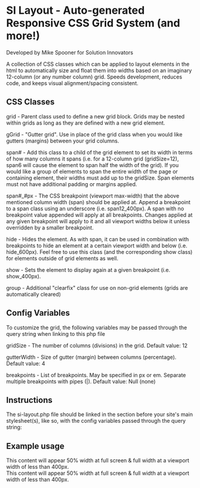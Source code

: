 # SI Layout - Auto-generated Responsive CSS Grid System (and more!)
Developed by Mike Spooner for Solution Innovators

A collection of CSS classes which can be applied to layout elements in the html to automatically size and float them into widths based on an imaginary 12-column (or any number column) grid. Speeds development, reduces code, and keeps visual alignment/spacing consistent.


## CSS Classes

grid - Parent class used to define a new grid block. Grids may be nested within grids as long as they are defined with a new grid element.

gGrid - "Gutter grid". Use in place of the grid class when you would like gutters (margins) between your grid columns.

span# - Add this class to a child of the grid element to set its width in terms of how many columns it spans (i.e. for a 12-column grid (gridSize=12), span6 will cause the element to span half the width of the grid). If you would like a group of elements to span the entire width of the page or containing element, their widths must add up to the gridSize. Span elements must not have additional padding or margins applied.

span#_#px - The CSS breakpoint (viewport max-width) that the above mentioned column width (span) should be applied at. Append a breakpoint to a span class using an underscore (i.e. span12_400px). A span with no breakpoint value appended will apply at all breakpoints. Changes applied at any given breakpoint will apply to it and all viewport widths below it unless overridden by a smaller breakpoint.

hide - Hides the element. As with span, it can be used in combination with breakpoints to hide an element at a certain viewport width and below (i.e. hide_600px). Feel free to use this class (and the corresponding show class) for elements outside of grid elements as well.

show - Sets the element to display again at a given breakpoint (i.e. show_400px).

group - Additional "clearfix" class for use on non-grid elements (grids are automatically cleared)


## Config Variables

To customize the grid, the following variables may be passed through the query string when linking to this php file

gridSize - The number of columns (divisions) in the grid. Default value: 12

gutterWidth - Size of gutter (margin) between columns (percentage). Default value: 4

breakpoints - List of breakpoints. May be specified in px or em. Separate multiple breakpoints with pipes (|). Default value: Null (none)


## Instructions

The si-layout.php file should be linked in the <head> section before your site's main stylesheet(s), like so, with the config variables passed through the query string:

<link rel="stylesheet" type="text/css" href="si-layout.php?gridSize=12&gutterWidth=4&breakpoints=1000px|800px|400px" />


## Example usage

<div class="grid">
	<div class="span6 span12_400px"> This content will appear 50% width at full screen & full width at a viewport width of less than 400px. </div>
	<div class="span6 span12_400px"> This content will appear 50% width at full screen & full width at a viewport width of less than 400px. </div>
</div>